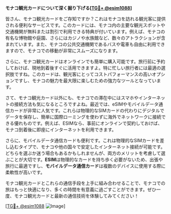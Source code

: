 **モナコ観光カードについて深く掘り下げる[[TG💪+ @esim1088](https://t.me/s/esim1088)]**

皆さん、モナコ観光カードをご存知ですか？これはモナコを訪れる観光客に提供される便利なサービスです。このカードには、モナコ内の主要な観光スポットや交通機関が無料または割引で利用できる特典が付いています。例えば、モナコの有名な博物館や庭園、さらにはカジノや水族館など、数々のアトラクションが含まれています。また、モナコの公共交通機関であるバスや電車も自由に利用できますので、モナコでの移動が非常にスムーズになります。

さらに、モナコ観光カードはオンラインでも簡単に購入可能です。旅行前に予約しておけば、現地到着後すぐに活用できますよ。特に忙しい旅行者には最適の選択肢ですね。このカードは、観光客にとってコストパフォーマンスの高いオプションですし、モナコの魅力を最大限に楽しむための強力なツールとなっています。

さて、モナコ観光カード以外にも、モナコでの滞在中にはスマホやインターネットの接続方法も気になるところですよね。最近では、eSIMやモバイルデータ通信カードが非常に人気です。これらは物理的なSIMカードの代わりにデジタルでデータを保存し、簡単に国際ローミングを使わずに海外でネットワークに接続できる優れものです。例えば、ESIMなら、事前にオンラインで契約しておけば、モナコ到着後に即座にインターネットを利用できます。

さらに、モバイルデータ通信カードも便利です。これは物理的なSIMカードを差し込むタイプで、モナコや他の国々で安定したインターネット接続が可能です。どちらを選ぶか迷う場合もあるかもしれませんが、両方のメリットを考慮して選ぶことが大切です。**ESIM**は物理的なカードを持ち歩く必要がないため、出張や旅行に最適ですし、**モバイルデータ通信カード**は複数のデバイスに使用する際に柔軟性が高いです。

モナコ観光カードとこれらの通信手段を上手に組み合わせることで、モナコでの旅はもっと快適になり、多くの時間を有意義に過ごすことができます。ぜひ一度、モナコ観光カードと最新の通信技術を体験してみてください！

[[TG💪+ @esim1088](https://t.me/s/esim1088) ![Image](https://i.postimg.cc/Y0z9fWf4/image.png)]